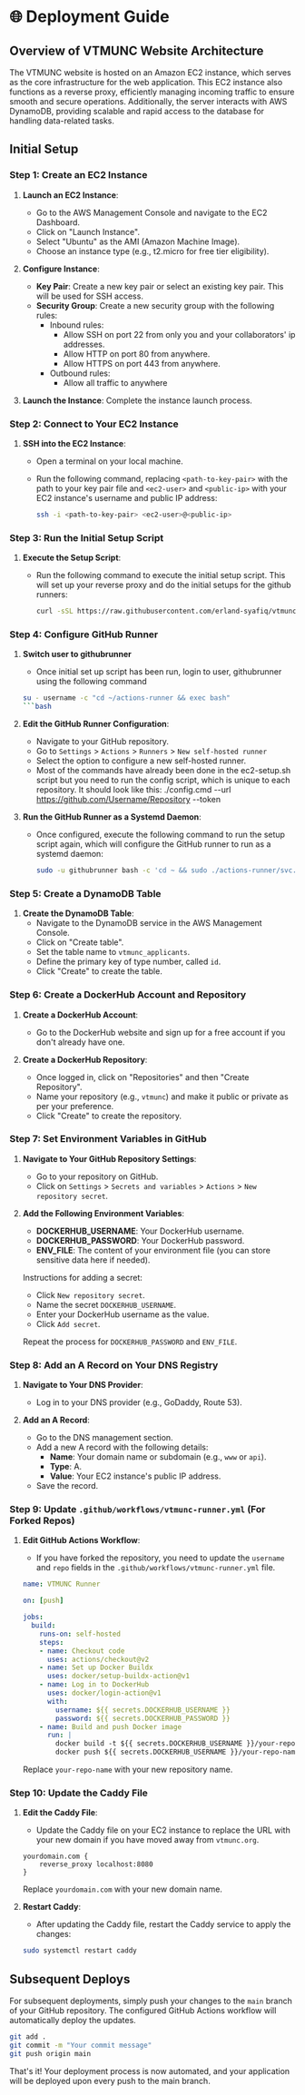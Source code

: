 # 🌐 Deployment Guide

## Overview of VTMUNC Website Architecture
The VTMUNC website is hosted on an Amazon EC2 instance, which serves as the core infrastructure for the web application. This EC2 instance also functions as a reverse proxy, efficiently managing incoming traffic to ensure smooth and secure operations. Additionally, the server interacts with AWS DynamoDB, providing scalable and rapid access to the database for handling data-related tasks.

## Initial Setup

### Step 1: Create an EC2 Instance

1. **Launch an EC2 Instance**:
    - Go to the AWS Management Console and navigate to the EC2 Dashboard.
    - Click on "Launch Instance".
    - Select "Ubuntu" as the AMI (Amazon Machine Image).
    - Choose an instance type (e.g., t2.micro for free tier eligibility).

2. **Configure Instance**:
    - **Key Pair**: Create a new key pair or select an existing key pair. This will be used for SSH access.
    - **Security Group**: Create a new security group with the following rules:
        * Inbound rules: 
            - Allow SSH on port 22 from only you and your collaborators' ip addresses. 
            - Allow HTTP on port 80 from anywhere. 
            - Allow HTTPS on port 443 from anywhere.
        * Outbound rules: 
            - Allow all traffic to anywhere

3. **Launch the Instance**: Complete the instance launch process.

### Step 2: Connect to Your EC2 Instance

1. **SSH into the EC2 Instance**:
    - Open a terminal on your local machine.
    - Run the following command, replacing `<path-to-key-pair>` with the path to your key pair file and `<ec2-user>` and `<public-ip>` with your EC2 instance's username and public IP address:

      ```bash
      ssh -i <path-to-key-pair> <ec2-user>@<public-ip>
      ```

### Step 3: Run the Initial Setup Script

1. **Execute the Setup Script**:
    - Run the following command to execute the initial setup script. This will set up your reverse proxy and do the initial setups for the github runners:

      ```bash
      curl -sSL https://raw.githubusercontent.com/erland-syafiq/vtmunc/main/aws/ec2-setup.sh | bash
      ```

### Step 4: Configure GitHub Runner

1. **Switch user to githubrunner**
    - Once initial set up script has been run, login to user, githubrunner using the following command
    ```bash
    su - username -c "cd ~/actions-runner && exec bash"
    ```bash

2. **Edit the GitHub Runner Configuration**:
    - Navigate to your GitHub repository.
    - Go to `Settings` > `Actions` > `Runners` > `New self-hosted runner`
    - Select the option to configure a new self-hosted runner.
    - Most of the commands have already been done in the ec2-setup.sh script but you need to run the config script, which is unique to each repository. It should look like this: ./config.cmd --url https://github.com/Username/Repository --token <Token>

3. **Run the GitHub Runner as a Systemd Daemon**:
    - Once configured, execute the following command to run the setup script again, which will configure the GitHub runner to run as a systemd daemon:

      ```bash
      sudo -u githubrunner bash -c 'cd ~ && sudo ./actions-runner/svc.sh install && sudo ./actions-runner/svc.sh start && sudo ./actions-runner/svc.sh status'
      ```

### Step 5: Create a DynamoDB Table

1. **Create the DynamoDB Table**:
    - Navigate to the DynamoDB service in the AWS Management Console.
    - Click on "Create table".
    - Set the table name to `vtmunc_applicants`.
    - Define the primary key of type number, called `id`.
    - Click "Create" to create the table.

### Step 6: Create a DockerHub Account and Repository

1. **Create a DockerHub Account**:
    - Go to the DockerHub website and sign up for a free account if you don't already have one.

2. **Create a DockerHub Repository**:
    - Once logged in, click on "Repositories" and then "Create Repository".
    - Name your repository (e.g., `vtmunc`) and make it public or private as per your preference.
    - Click "Create" to create the repository.

### Step 7: Set Environment Variables in GitHub

1. **Navigate to Your GitHub Repository Settings**:
    - Go to your repository on GitHub.
    - Click on `Settings` > `Secrets and variables` > `Actions` > `New repository secret`.

2. **Add the Following Environment Variables**:
    - **DOCKERHUB_USERNAME**: Your DockerHub username.
    - **DOCKERHUB_PASSWORD**: Your DockerHub password.
    - **ENV_FILE**: The content of your environment file (you can store sensitive data here if needed).

    Instructions for adding a secret:
    - Click `New repository secret`.
    - Name the secret `DOCKERHUB_USERNAME`.
    - Enter your DockerHub username as the value.
    - Click `Add secret`.

    Repeat the process for `DOCKERHUB_PASSWORD` and `ENV_FILE`.

### Step 8: Add an A Record on Your DNS Registry

1. **Navigate to Your DNS Provider**:
    - Log in to your DNS provider (e.g., GoDaddy, Route 53).

2. **Add an A Record**:
    - Go to the DNS management section.
    - Add a new A record with the following details:
        - **Name**: Your domain name or subdomain (e.g., `www` or `api`).
        - **Type**: A.
        - **Value**: Your EC2 instance's public IP address.
    - Save the record.

### Step 9: Update `.github/workflows/vtmunc-runner.yml` (For Forked Repos)

1. **Edit GitHub Actions Workflow**:
    - If you have forked the repository, you need to update the `username` and `repo` fields in the `.github/workflows/vtmunc-runner.yml` file.

    ```yaml
    name: VTMUNC Runner

    on: [push]

    jobs:
      build:
        runs-on: self-hosted
        steps:
        - name: Checkout code
          uses: actions/checkout@v2
        - name: Set up Docker Buildx
          uses: docker/setup-buildx-action@v1
        - name: Log in to DockerHub
          uses: docker/login-action@v1
          with:
            username: ${{ secrets.DOCKERHUB_USERNAME }}
            password: ${{ secrets.DOCKERHUB_PASSWORD }}
        - name: Build and push Docker image
          run: |
            docker build -t ${{ secrets.DOCKERHUB_USERNAME }}/your-repo-name:latest .
            docker push ${{ secrets.DOCKERHUB_USERNAME }}/your-repo-name:latest
    ```

    Replace `your-repo-name` with your new repository name.

### Step 10: Update the Caddy File

1. **Edit the Caddy File**:
    - Update the Caddy file on your EC2 instance to replace the URL with your new domain if you have moved away from `vtmunc.org`.

    ```caddyfile
    yourdomain.com {
        reverse_proxy localhost:8080
    }
    ```

    Replace `yourdomain.com` with your new domain name.

2. **Restart Caddy**:
    - After updating the Caddy file, restart the Caddy service to apply the changes:

    ```bash
    sudo systemctl restart caddy
    ```


## Subsequent Deploys

For subsequent deployments, simply push your changes to the `main` branch of your GitHub repository. The configured GitHub Actions workflow will automatically deploy the updates.

```bash
git add .
git commit -m "Your commit message"
git push origin main
```

That's it! Your deployment process is now automated, and your application will be deployed upon every push to the main branch.